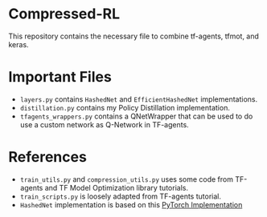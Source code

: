 # Compressed-RL

This repository contains the necessary file to combine tf-agents, tfmot, and keras.

# Important Files

* `layers.py` contains `HashedNet` and `EfficientHashedNet` implementations.
* `distillation.py` contains my Policy Distillation implementation.
* `tfagents_wrappers.py` contains a QNetWrapper that can be used to do use a custom network as Q-Network in TF-agents.

# References
* `train_utils.py` and `compression_utils.py` uses some code from TF-agents and TF Model Optimization library tutorials.
* `train_scripts.py` is loosely adapted from TF-agents tutorial.
* `HashedNet` implementation is based on this [PyTorch Implementation](https://github.com/jfainberg/hashed_net)
